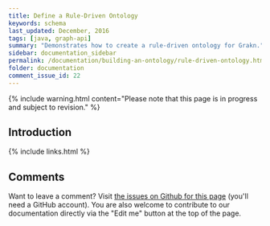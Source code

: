 ```yaml
---
title: Define a Rule-Driven Ontology
keywords: schema
last_updated: December, 2016
tags: [java, graph-api]
summary: "Demonstrates how to create a rule-driven ontology for Grakn."
sidebar: documentation_sidebar
permalink: /documentation/building-an-ontology/rule-driven-ontology.html
folder: documentation
comment_issue_id: 22
---
```


{% include warning.html content="Please note that this page is in progress and subject to revision." %}

## Introduction

{% include links.html %}

## Comments
Want to leave a comment? Visit <a href="https://github.com/graknlabs/docs/issues/22" target="_blank">the issues on Github for this page</a> (you'll need a GitHub account). You are also welcome to contribute to our documentation directly via the "Edit me" button at the top of the page.